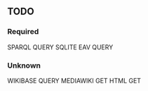 ## TODO

### Required

SPARQL QUERY
SQLITE EAV QUERY

### Unknown

WIKIBASE QUERY
MEDIAWIKI GET
HTML GET
